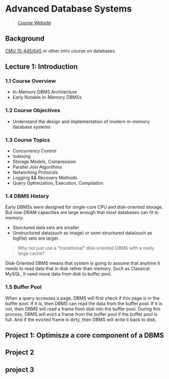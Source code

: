 # Advanced Database Systems

> [Course Website](https://15721.courses.cs.cmu.edu/spring2019/)

## Background

[CMU 15-445/645](https://15445.courses.cs.cmu.edu/fall2019/) or other intro course on databases.

## Lecture 1: Introduction

### 1.1 Course Overview

- In-Memory DBMS Architecture
- Early Notable In-Memory DBMSs

### 1.2 Course Objectives

- Understand the design and implementation of modern in-memory database systems

### 1.3 Course Topics

- Concurrency Control
- Indexing
- Storage Models, Compression
- Parallel Join Algorithms
- Networking Protocols
- Logging && Recovery Methods
- Query Optimization, Execution, Compilation

### 1.4 DBMS History

Early DBMSs were designed for single-core CPU and disk-oriented storage. But now DRAM capacities are large enough that most databases can fit in memory.

- Sturctured data sets are smaller
- Unstructured data(such as image) or semi-structured data(such as logfile) sets are larger.

> Why not just use a "tranditional" disk-oriented DBMS with a really large cache?

Disk-Oriented DBMS means that system is going to assume that anytime it needs to read data that in disk rather than memory. Such as Classical MySQL, It need move data from disk to buffer pool.

### 1.5 Buffer Pool
When a query accesses a page, DBMS will first check if this page is in the buffer pool. If it is, then DBMS can read the data from the buffer pool. If it is not, then DBMS will read a frame from disk into the buffer pool. During this process, DBMS will evict a frame from the buffer pool if the buffer pool is full. And if the evicted frame is dirty, then DBMS will write it back to disk.


## Project 1: Optimisze a core component of a DBMS

## Project 2

## project 3
